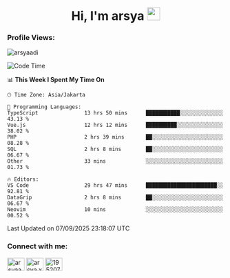 <h1 align="center">Hi, I'm arsya 
  <img src="https://media.giphy.com/media/hvRJCLFzcasrR4ia7z/giphy.gif" width="30px"/>
</h1>

<p align="left"> <h3>Profile Views:</h3> <img src="https://komarev.com/ghpvc/?username=arsyaadi&label=Profile%20views&color=0e75b6&style=flat" alt="arsyaadi" /> </p>

<!--START_SECTION:waka-->
![Code Time](http://img.shields.io/badge/Code%20Time-4%2C438%20hrs%2013%20mins-blue)

📊 **This Week I Spent My Time On** 

```text
🕑︎ Time Zone: Asia/Jakarta

💬 Programming Languages: 
TypeScript               13 hrs 50 mins      ███████████░░░░░░░░░░░░░░   43.13 % 
Vue.js                   12 hrs 12 mins      ██████████░░░░░░░░░░░░░░░   38.02 % 
PHP                      2 hrs 39 mins       ██░░░░░░░░░░░░░░░░░░░░░░░   08.28 % 
SQL                      2 hrs 8 mins        ██░░░░░░░░░░░░░░░░░░░░░░░   06.67 % 
Other                    33 mins             ░░░░░░░░░░░░░░░░░░░░░░░░░   01.73 % 

🔥 Editors: 
VS Code                  29 hrs 47 mins      ███████████████████████░░   92.81 % 
DataGrip                 2 hrs 8 mins        ██░░░░░░░░░░░░░░░░░░░░░░░   06.67 % 
Neovim                   10 mins             ░░░░░░░░░░░░░░░░░░░░░░░░░   00.52 % 
```


 Last Updated on 07/09/2025 23:18:07 UTC
<!--END_SECTION:waka-->

<!-- - 📫 How to reach me **itsme@arsyaadi.software** -->


<h3 align="left">Connect with me:</h3>
<p align="left">
<a href="https://linkedin.com/in/arsyaadi" target="blank"><img align="center" src="https://raw.githubusercontent.com/rahuldkjain/github-profile-readme-generator/master/src/images/icons/Social/linked-in-alt.svg" alt="arsyaadi" height="30" width="40" /></a>
<a href="https://fb.com/arsya.xkz" target="blank"><img align="center" src="https://raw.githubusercontent.com/rahuldkjain/github-profile-readme-generator/master/src/images/icons/Social/facebook.svg" alt="arsya.xkz" height="30" width="40" /></a>
<a href="https://stackoverflow.com/users/19520749" target="blank"><img align="center" src="https://raw.githubusercontent.com/rahuldkjain/github-profile-readme-generator/master/src/images/icons/Social/stack-overflow.svg" alt="19520749" height="30" width="40" /></a>
</p>
